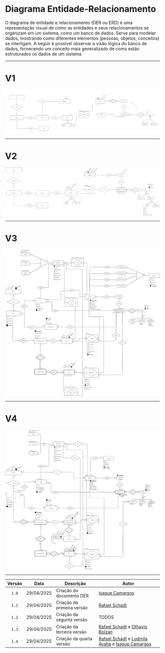 # Diagrama Entidade-Relacionamento

O diagrama de entidade e relacionamento (DER ou ERD) é uma representação visual de como as entidades e seus relacionamentos se organizam em um sistema, como um banco de dados. Serve para modelar dados, mostrando como diferentes elementos (pessoas, objetos, conceitos) se interligam. A seguir é possível observar a visão lógica do banco de dados, fornecendo um conceito mais generalizado de como estão estruturados os dados de um sistema.

---


# V1


![mer versão 1](../assets/merv1.png)


---

# V2

![mer versão 2](../assets/merv2.png) 

---

# V3

![mer versão 3](../assets/merv3.png) 

---

# V4

![mer versão 4](../assets/merv4.png) 

---



| Versão |  Data  | Descrição| Autor                 |
| :----: | :--------: | ---------------------------------- | -------------------------------------------------------------------------------- |
| `1.0` | 29/04/2025 | Criação do documento DER      | [Isaque Camargos](https://github.com/isaqzin)|
| `1.1` | 29/04/2025 | Criação da primeira versão | [Rafael Schadt](https://github.com/rafaelschadt)|
| `1.2` | 29/04/2025 | Criação da segunta versão      |    TODOS  |
| `1.3` | 29/04/2025 | Criação da terceira versão      |    [Rafael Schadt](https://github.com/rafaelschadt) e [Othavio Bolzan](https://github.com/bolzanMGB)|
| `1.4` | 29/04/2025 | Criação da quarta versão      |    [Rafael Schadt](https://github.com/rafaelschadt) e [Ludmila Aysha](https://github.com/ludmilaaysha) e [Isaque Camargos](https://github.com/isaqzin)|
